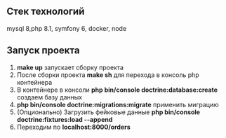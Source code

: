 ## Стек технологий

mysql 8,php 8.1, symfony 6, docker, node

## Запуск проекта

1. **make up** запускает сборку проекта
2. После сборки проекта **make sh** для перехода в консоль php контейнера
3. В контейнере в консоли **php bin/console doctrine:database:create** создаем базу данных
4. **php bin/console doctrine:migrations:migrate** применить миграцию
5. (Опционально) Загрузить фейковые данные **php bin/console doctrine:fixtures:load --append**
6. Переходим по **localhost:8000/orders**
